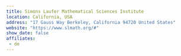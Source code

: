 ```yaml
---
title: Simons Laufer Mathematical Sciences Institute
location: California, USA
address: "17 Gauss Way Berkeley, California 94720 United States"
website: "https://www.slmath.org/#"
show_date: false
affiliates:
 - de
---
```

